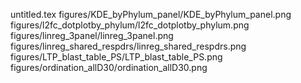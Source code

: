 untitled.tex
figures/KDE_byPhylum_panel/KDE_byPhylum_panel.png
figures/l2fc_dotplotby_phylum/l2fc_dotplotby_phylum.png
figures/linreg_3panel/linreg_3panel.png
figures/linreg_shared_respdrs/linreg_shared_respdrs.png
figures/LTP_blast_table_PS/LTP_blast_table_PS.png
figures/ordination_allD30/ordination_allD30.png
